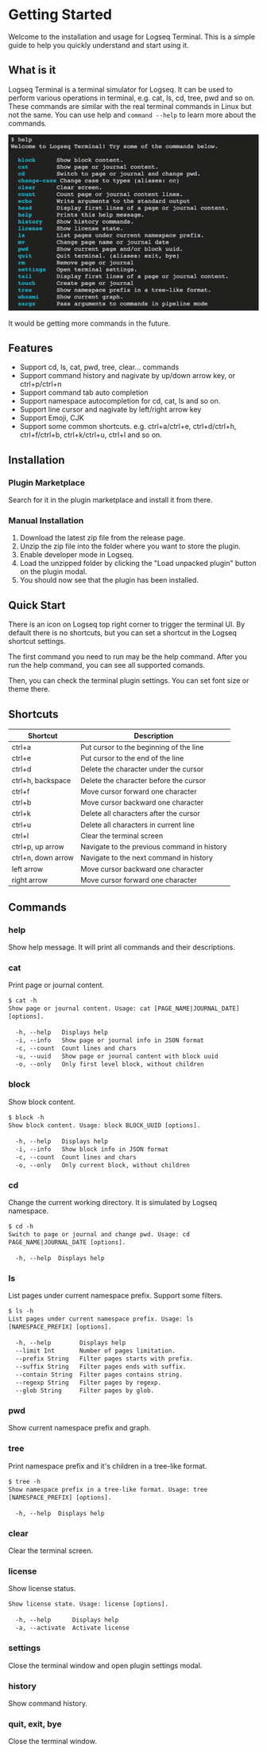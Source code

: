 # Getting Started

Welcome to the installation and usage for Logseq Terminal. This is a simple guide to help you quickly understand and start using it.

## What is it

Logseq Terminal is a terminal simulator for Logseq. It can be used to perform various operations in terminal, e.g. cat, ls, cd, tree, pwd and so on. These commands are similar with the real terminal commands in Linux but not the same. You can use help and `command --help` to learn more about the commands.

![](/assets/screenshot.png)

It would be getting more commands in the future.

## Features

- Support cd, ls, cat, pwd, tree, clear... commands
- Support command history and nagivate by up/down arrow key, or ctrl+p/ctrl+n
- Support command tab auto completion
- Support namespace autocompletion for cd, cat, ls and so on.
- Support line cursor and nagivate by left/right arrow key
- Support Emoji, CJK
- Support some common shortcuts. e.g. ctrl+a/ctrl+e, ctrl+d/ctrl+h, ctrl+f/ctrl+b, ctrl+k/ctrl+u, ctrl+l and so on.

## Installation

### Plugin Marketplace

Search for it in the plugin marketplace and install it from there.

### Manual Installation

1. Download the latest zip file from the release page.
2. Unzip the zip file into the folder where you want to store the plugin.
3. Enable developer mode in Logseq.
4. Load the unzipped folder by clicking the "Load unpacked plugin" button on the plugin modal.
5. You should now see that the plugin has been installed.

## Quick Start

There is an icon on Logseq top right corner to trigger the terminal UI. By default there is no shortcuts, but you can set a shortcut in the Logseq shortcut settings.

The first command you need to run may be the help command. After you run the help command, you can see all supported comands.

Then, you can check the terminal plugin settings. You can set font size or theme there.

## Shortcuts

| Shortcut           | Description                                 |
| ------------------ | ------------------------------------------- |
| ctrl+a             | Put cursor to the beginning of the line     |
| ctrl+e             | Put cursor to the end of the line           |
| ctrl+d             | Delete the character under the cursor       |
| ctrl+h, backspace  | Delete the character before the cursor      |
| ctrl+f             | Move cursor forward one character           |
| ctrl+b             | Move cursor backward one character          |
| ctrl+k             | Delete all characters after the cursor      |
| ctrl+u             | Delete all characters in current line       |
| ctrl+l             | Clear the terminal screen                   |
| ctrl+p, up arrow   | Navigate to the previous command in history |
| ctrl+n, down arrow | Navigate to the next command in history     |
| left arrow         | Move cursor backward one character          |
| right arrow        | Move cursor forward one character           |

## Commands

### help

Show help message. It will print all commands and their descriptions.

### cat

Print page or journal content.

```
$ cat -h
Show page or journal content. Usage: cat [PAGE_NAME|JOURNAL_DATE] [options].

  -h, --help   Displays help
  -i, --info   Show page or journal info in JSON format
  -c, --count  Count lines and chars
  -u, --uuid   Show page or journal content with block uuid
  -o, --only   Only first level block, without children
```

### block

Show block content.

```
$ block -h
Show block content. Usage: block BLOCK_UUID [options].

  -h, --help   Displays help
  -i, --info   Show block info in JSON format
  -c, --count  Count lines and chars
  -o, --only   Only current block, without children
```

### cd

Change the current working directory. It is simulated by Logseq namespace.

```
$ cd -h
Switch to page or journal and change pwd. Usage: cd PAGE_NAME|JOURNAL_DATE [options].

  -h, --help  Displays help
```

### ls

List pages under current namespace prefix. Support some filters.

```
$ ls -h
List pages under current namespace prefix. Usage: ls [NAMESPACE_PREFIX] [options].

  -h, --help        Displays help
  --limit Int       Number of pages limitation.
  --prefix String   Filter pages starts with prefix.
  --suffix String   Filter pages ends with suffix.
  --contain String  Filter pages contains string.
  --regexp String   Filter pages by regexp.
  --glob String     Filter pages by glob.
```

### pwd

Show current namespace prefix and graph.

### tree

Print namespace prefix and it's children in a tree-like format.

```
$ tree -h
Show namespace prefix in a tree-like format. Usage: tree [NAMESPACE_PREFIX] [options].

  -h, --help  Displays help
```

### clear

Clear the terminal screen.

### license

Show license status.

```
Show license state. Usage: license [options].

  -h, --help      Displays help
  -a, --activate  Activate license
```

### settings

Close the terminal window and open plugin settings modal.

### history

Show command history.

### quit, exit, bye

Close the terminal window.
